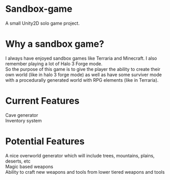 # Sandbox-game
A small Unity2D solo game project.<br/>

# Why a sandbox game?
I always have enjoyed sandbox games like Terraria and Minecraft. I also remember playing a lot of Halo 3 Forge mode.<br/>
So the purpose of this game is to give the player the ability to create their own world (like in halo 3 forge mode) as well as have some surviver mode with a procedurally generated world with RPG elements (like in Terraria).<br/>

# Current Features
Cave generator<br/>
Inventory system<br/>

# Potential Features
A nice overworld generator which will include trees, mountains, plains, deserts, etc<br/>
Magic based weapons<br/>
Ability to craft new weapons and tools from lower tiered weapons and tools<br/>
